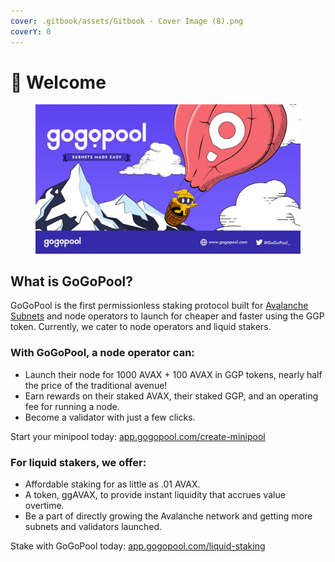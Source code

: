 ```yaml
---
cover: .gitbook/assets/Gitbook - Cover Image (8).png
coverY: 0
---
```


# 🖖 Welcome

<figure><img src=".gitbook/assets/gogopool_cover.jpeg" alt=""><figcaption></figcaption></figure>

## What is GoGoPool?

GoGoPool is the first permissionless staking protocol built for [Avalanche Subnets](https://docs.avax.network/subnets) and node operators to launch  for cheaper and faster using the GGP token. Currently, we cater to node operators and liquid stakers.

### With GoGoPool, a node operator can:

* Launch their node for 1000 AVAX + 100 AVAX in GGP tokens, nearly half the price of the traditional avenue!
* Earn rewards on their staked AVAX, their staked GGP, and an operating fee for running a node.
* Become a validator with just a few clicks.

Start your minipool today: [app.gogopool.com/create-minipool](https://app.gogopool.com/create-minipool)

### For liquid stakers, we offer:

* Affordable staking for as little as .01 AVAX.
* A token, ggAVAX, to provide instant liquidity that accrues value overtime.
* Be a part of directly growing the Avalanche network and getting more subnets and validators launched.&#x20;

Stake with GoGoPool today: [app.gogopool.com/liquid-staking](https://app.gogopool.com/liquid-staking)
